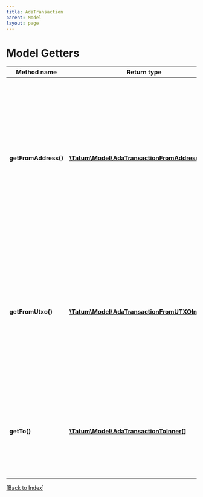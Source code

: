 ```yaml
---
title: AdaTransaction
parent: Model
layout: page
---
```


# Model Getters

Method name | Return type | Description | Notes
------------ | ------------- | ------------- | -------------
**getFromAddress()** | [**\Tatum\Model\AdaTransactionFromAddressInner[]**](AdaTransactionFromAddressInner.md) | Array of addresses and corresponding private keys. Tatum will automatically scan last unspent transactions for each address and will use all of the unspent values. We advise to use this option if you have 1 address per 1 transaction only. | [optional]
**getFromUtxo()** | [**\Tatum\Model\AdaTransactionFromUTXOInner[]**](AdaTransactionFromUTXOInner.md) | Array of transaction hashes, index of UTXO in it and corresponding private keys. Use this option if you want to calculate amount to send manually. Either fromUTXO or fromAddress must be present. | [optional]
**getTo()** | [**\Tatum\Model\AdaTransactionToInner[]**](AdaTransactionToInner.md) | Array of addresses and values to send Litecoins to. Values must be set in LTC. Difference between from and to is transaction fee. |

[[Back to Index]](../index.md)
